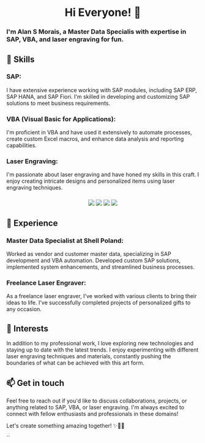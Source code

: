 <div align="center">

# Hi Everyone! 👋

</div>

<h3 align="left">I'm Alan S Morais, a Master Data Specialis with expertise in SAP, VBA, and laser engraving for fun.</h3>

## 🧰 Skills

<h3 align="left">SAP:</h3>
<p align="left">I have extensive experience working with SAP modules, including SAP ERP, SAP HANA, and SAP Fiori. I'm skilled in developing and customizing SAP solutions to meet business requirements.</p>

<h3 align="left">VBA (Visual Basic for Applications):</h3>
<p align="left">I'm proficient in VBA and have used it extensively to automate processes, create custom Excel macros, and enhance data analysis and reporting capabilities.</p>

<h3 align="left">Laser Engraving:</h3>
<p align="left">I'm passionate about laser engraving and have honed my skills in this craft. I enjoy creating intricate designs and personalized items using laser engraving techniques.</p>

<h3 align="center"></h3> <h3 align="center"></h3> <h3 align="center"></h3> <h3 align="center"></h3>

<p align="center"><img src="https://img.shields.io/badge/-C++-00599C?style=flat-square&logo=c%2B%2B&logoColor=white"> <img src="https://img.shields.io/badge/-HTML-E34F26?style=flat-square&logo=html5&logoColor=white">  <img src="https://img.shields.io/badge/-VBA-007ACC?style=flat-square&logo=vba&logoColor=white"> <img src="https://img.shields.io/badge/-SQL-4479A1?style=flat-square&logo=postgresql&logoColor=white"></p>


## 💼 Experience

<h3 align="left">Master Data Specialist at Shell Poland:</h3>
<p align="left">Worked as vendor and customer master data, specializing in SAP development and VBA automation. Developed custom SAP solutions, implemented system enhancements, and streamlined business processes.</p>

<h3 align="left">Freelance Laser Engraver:</h3>
<p align="left">As a freelance laser engraver, I've worked with various clients to bring their ideas to life. I've successfully completed projects of personalized gifts to any occasion.</p>

## 🌱 Interests

<p align="left">In addition to my professional work, I love exploring new technologies and staying up to date with the latest trends. I enjoy experimenting with different laser engraving techniques and materials, constantly pushing the boundaries of what can be achieved with this art form.</p>

## 📫 Get in touch

<p align="left">Feel free to reach out if you'd like to discuss collaborations, projects, or anything related to SAP, VBA, or laser engraving. I'm always excited to connect with fellow enthusiasts and professionals in these domains!</p>

<div align="left">

</div>

<p align="left">Let's create something amazing together! ✨🔨🔬</p>
``
